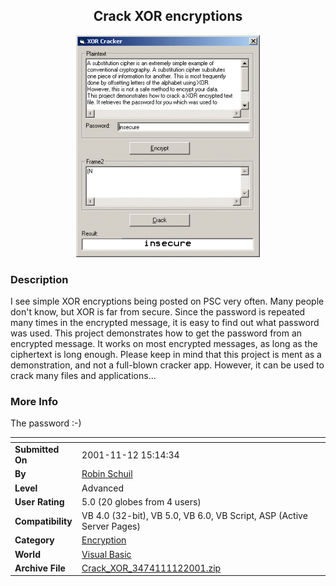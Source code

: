﻿<div align="center">

## Crack XOR encryptions

<img src="PIC200111129197994.gif">
</div>

### Description

I see simple XOR encryptions being posted on PSC very often. Many people don't know, but XOR is far from secure. Since the password is repeated many times in the encrypted message, it is easy to find out what password was used. This project demonstrates how to get the password from an encrypted message. It works on most encrypted messages, as long as the ciphertext is long enough. Please keep in mind that this project is ment as a demonstration, and not a full-blown cracker app. However, it can be used to crack many files and applications...
 
### More Info
 
The password :-)


<span>             |<span>
---                |---
**Submitted On**   |2001-11-12 15:14:34
**By**             |[Robin Schuil](https://github.com/Planet-Source-Code/PSCIndex/blob/master/ByAuthor/robin-schuil.md)
**Level**          |Advanced
**User Rating**    |5.0 (20 globes from 4 users)
**Compatibility**  |VB 4\.0 \(32\-bit\), VB 5\.0, VB 6\.0, VB Script, ASP \(Active Server Pages\) 
**Category**       |[Encryption](https://github.com/Planet-Source-Code/PSCIndex/blob/master/ByCategory/encryption__1-48.md)
**World**          |[Visual Basic](https://github.com/Planet-Source-Code/PSCIndex/blob/master/ByWorld/visual-basic.md)
**Archive File**   |[Crack\_XOR\_3474111122001\.zip](https://github.com/Planet-Source-Code/robin-schuil-crack-xor-encryptions__1-28839/archive/master.zip)








